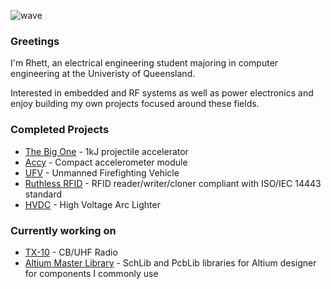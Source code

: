 ![wave](https://upload.wikimedia.org/wikipedia/commons/d/dd/Dipole_receiving_antenna_animation_6_800x394x150ms.gif)

### Greetings

I'm Rhett, an electrical engineering student majoring in computer engineering at the Univeristy of Queensland.

Interested in embedded and RF systems as well as power electronics and enjoy building my own projects focused around these fields.

### Completed Projects
* [The Big One](https://github.com/TheZ0/The-Big-One/tree/master) - 1kJ projectile accelerator
* [Accy](https://github.com/TheZ0/Accy) - Compact accelerometer module
* [UFV](https://github.com/TheZ0/UFV) - Unmanned Firefighting Vehicle
* [Ruthless RFID](https://github.com/TheZ0/Ruthless-RFID) - RFID reader/writer/cloner compliant with ISO/IEC 14443 standard
* [HVDC](https://github.com/Rhetticle/HVDC) - High Voltage Arc Lighter

### Currently working on
* [TX-10](https://github.com/Rhetticle/TX-10) - CB/UHF Radio
* [Altium Master Library](https://github.com/TheZ0/Altium-Master-Library) - SchLib and PcbLib libraries for Altium designer for components I commonly use
